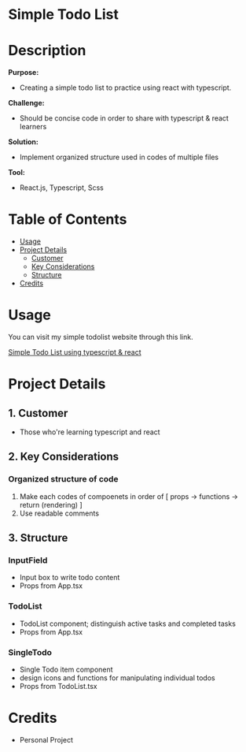 # Simple Todo List

# Description

**Purpose:**

- Creating a simple todo list to practice using react with typescript.

**Challenge:**

- Should be concise code in order to share with typescript & react learners

**Solution:**

- Implement organized structure used in codes of multiple files

**Tool:**

- React.js, Typescript, Scss

# ****Table of Contents****

- [Usage](#usage)
- [Project Details](#project-details)
    - [Customer](#1-customer)
    - [Key Considerations](#2-key-considerations)
    - [Structure](#3-structure)
- [Credits](#credits)

# ****Usage****

You can visit my simple todolist website through this link.

[Simple Todo List using typescript & react](https://simpletodo.netlify.app/)

# Project Details

## 1. Customer

- Those who're learning typescript and react

## 2. Key Considerations

### Organized structure of code

1. Make each codes of compoenets in order of [ props -> functions -> return (rendering) ]
2. Use readable comments

## 3. Structure

### InputField

- Input box to write todo content
- Props from App.tsx

### TodoList

- TodoList component; distinguish active tasks and completed tasks
- Props from App.tsx

### SingleTodo

- Single Todo item component
- design icons and functions for manipulating individual todos
- Props from TodoList.tsx

# ****Credits****

- Personal Project
